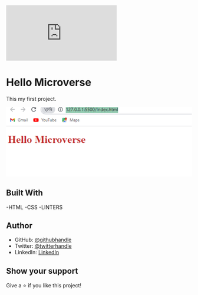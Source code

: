 ![](http://127.0.0.1:5500/Index.html)

# Hello Microverse

This my first project.

![screenshot](./Capture.png)

## Built With

-HTML
-CSS
-LINTERS

## Author

- GitHub: [@githubhandle](https://github.com/keza681)
- Twitter: [@twitterhandle](https://twitter.com/LKeza19)
- LinkedIn: [LinkedIn](https://www.linkedin.com/in/linda-keza-a10150218/)

## Show your support

Give a ⭐️ if you like this project!
